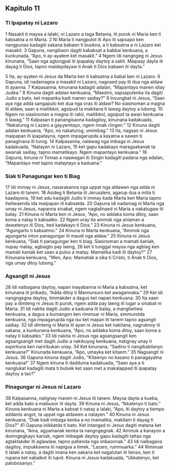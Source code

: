 Kapitulo 11
-----------

### Ti Ipapatay ni Lazaro

1 Nasakit ti maysa a lalaki, ni Lazaro a taga Betania, iti purok ni Maria ken ti kabsatna a ni Marta.
2 Ni Maria ti nangpulot iti Apo iti sapsapo ken nangpunas kadagiti sakana babaen ti buokna, a ti kabsatna a ni Lazaro ket masakit.
3 Gapuna, nangibaon dagiti kakabsat a babbai kenkuana, a kunkunada, “Apo, ti ay-ayatem ket masakit.”
4 Ngem idi nangngeg ni Jesus kinunana, “Saan nga agtungpal iti ipapatay daytoy a sakit. Maipaay dayta iti dayag ti Dios, tapno maidaydayaw ti Anak ti Dios babaen iti dayta.”

5 Ita, ay-ayaten ni Jesus da Marta ken ti kabsatna a babai ken ni Lazaro.
6 Gapuna, idi nadamagna a masakit ni Lazaro, nagnaed pay iti dua nga aldaw iti ayanna.
7 Kalpasanna, kinunana kadagiti adalan, “Mapantayo manen idiay Judea.”
8 Kinuna dagiti adalan kenkuana, “Maestro, sapsapulenka ita dagiti Judio a bato, ket mapanka kadi manen sadiay?”
9 Insungbat ni Jesus, “Saan aya nga adda sangapulo ket dua nga oras iti aldaw? No siasinoman a magna iti aldaw, saan a maitibkol, agsipud ta makitana ti lawag daytoy a lubong.
10 Ngem no siasinoman a magna iti rabii, maitibkol, agsipud ta awan kenkuana ti lawag.”
11 Kalpasan ti panangisaona kadagitoy, kinunana kadakuada, “Nakaturog ni Lazaro a gayyemtayo, ngem innak riingen.”
12 Kinuna dagiti adalan kenkuana, “Apo, no nakaturog, umimbag.”
13 Ita, nagsao ni Jesus maipapan iti ipapatayna, ngem impagarupda a kayatna a sawen ti panaginana iti turog.
14 Kalpasanna, nalawag nga imbaga ni Jesus kadakuada, “Natayen ni Lazaro,
15 ket gapu kadakayo maragsakanak ta awanak sadiay, tapno mamatikayo. Ngem mapantayo kenkuana.”
16 Gapuna, kinuna ni Tomas a naawagan iti Singin kadagiti padana nga adalan, “Mapantayo met tapno mataytayo a kaduana.”

### Siak ti Panagungar ken ti Biag

17 Idi immay ni Jesus, nasarakanna nga uppat nga aldawen nga adda ni Lazaro iti tanem.
18 Asideg ti Betania iti Jerusalem, agarup dua a milia ti kaadayona,
19 ket adu kadagiti Judio ti immay kada Marta ken Maria tapno liwliwaenda ida maipapan iti kabsatda.
20 Gapuna idi nadamag ni Marta nga umay ni Jesus, napanna sinabat, ngem nagtalinaed ni Maria a nakatugaw iti balay.
21 Kinuna ni Marta ken ni Jesus, “Apo, no addaka koma ditoy, saan koma a natay ti kabsatko.
22 Ngem uray ita ammok nga aniaman a dawatenyo iti Dios, ited kadakayo ti Dios.”
23 Kinuna ni Jesus kenkuana, “Agungarto ti kabsatmo.”
24 Kinuna ni Marta kenkuana, “Ammok nga agungarto inton panagungar iti maudi nga aldaw.”
25 Kinuna ni Jesus kenkuana, “Siak ti panagungar ken ti biag. Siasinoman a mamati kaniak, nupay matay, agbiagto pay laeng,
26 ket ti tunggal maysa nga agbiag ken mamati kaniak ket saan a pulos a matay. Mamatika kadi iti daytoy?”
27 Kinunana kenkuana, “Wen, Apo; Mamatiak a sika ti Cristo, ti Anak ti Dios, nga umay ditoy lubong.”

### Agsangit ni Jesus

28 Idi naibagana daytoy, napan inayabanna ni Maria a kabsatna, ket kinunana iti pribado, “Adda ditoy ti Mannursuro ket awagannaka.”
29 Ket idi nangngegna daytoy, timmakder a dagus ket napan kenkuana.
30 Ita saan pay a dimteng ni Jesus iti purok, ngem adda pay laeng iti lugar a sinabat ni Marta.
31 Idi nakita dagiti Judio a kaduana iti balay, a mangliwliwa kenkuana, a dagus a bumangon ken rimmuar ni Maria, simmurotda kenkuana, nga impagarupda nga isu ket mapan iti tanem tapno agsangit sadiay.
32 Idi dimteng ni Maria iti ayan ni Jesus ket nakitana, nagruknoy iti sakana, a kunkunana kenkuana, “Apo, no addaka koma ditoy, saan koma a natay ti kabsatko.”
33 Idi nakita ni Jesus nga agsangsangit ken agsangsangit met dagiti Judio a nakikuyog kenkuana, natignay unay ti espirituna ken nariribukan unay.
34 Ket kinunana, “Sadino ti nangikabilanyo kenkuana?” Kinunada kenkuana, “Apo, umayka ket kitaem.”
35 Nagsangit ni Jesus.
36 Gapuna kinuna dagiti Judio, “Kitaenyo no kasano ti panagayatna kenkuana!”
37 Ngem kinuna ti dadduma kadakuada, “Saan aya a ti nanglukat kadagiti mata ti bulsek ket saan met a makalapped iti ipapatay daytoy a tao?”

### Pinagungar ni Jesus ni Lazaro

38 Kalpasanna, natignay manen ni Jesus iti tanem. Maysa dayta a kueba, ket adda bato a maibusor iti dayta.
39 Kinuna ni Jesus, “Ikkatenyo ti bato.” Kinuna kenkuana ni Marta a kabsat ti natay a lalaki, “Apo, iti daytoy a tiempo addanto angot, ta uppat nga aldawen a natayen.”
40 Kinuna ni Jesus kenkuana, “Diak kadi imbaga kenka a no mamatika, makitam ti dayag ti Dios?”
41 Gapuna inikkatda ti bato. Ket intangad ni Jesus dagiti matana ket kinunana, “Ama, agyamanak kenka ta nangngegnak.
42 Ammok a kanayon a dumngegkayo kaniak, ngem imbagak daytoy gapu kadagiti tattao nga agtaktakder iti aglawlaw, tapno patienda nga imbaonnak.”
43 Idi naibagana dagitoy, impukkawna iti napigsa a timek, “Lazaro, rummuarka.”
44 Rimmuar ti lalaki a natay, a dagiti imana ken sakana ket nagalutan iti lienso, ken ti rupana ket nabalkot iti lupot. Kinuna ni Jesus kadakuada, “Ukkatenyo, ket palubosanyo.”